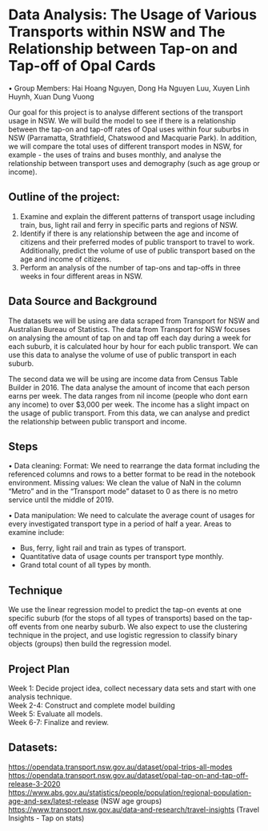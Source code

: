 # Data Analysis: The Usage of Various Transports within NSW and The Relationship between Tap-on and Tap-off of Opal Cards

•	Group Members: Hai Hoang Nguyen, Dong Ha Nguyen Luu, Xuyen Linh Huynh, Xuan Dung Vuong

Our goal for this project is to analyse different sections of the transport usage in NSW. We will build the model to see if there is a relationship between the tap-on and tap-off rates of Opal uses within four suburbs in NSW (Parramatta, Strathfield, Chatswood and Macquarie Park). In addition, we will compare the total uses of different transport modes in NSW, for example - the uses of trains and buses monthly, and analyse the relationship between transport uses and demography (such as age group or income).

## Outline of the project:  

1.	Examine and explain the different patterns of transport usage including train, bus, light rail and ferry in specific parts and regions of NSW.
2.	Identify if there is any relationship between the age and income of citizens and their preferred modes of public transport to travel to work. Additionally, predict the volume of use of public transport based on the age and income of citizens.
3.	Perform an analysis of the number of tap-ons and tap-offs in three weeks in four different areas in NSW.

## Data Source and Background

The datasets we will be using are data scraped from Transport for NSW and Australian Bureau of Statistics. The data from Transport for NSW focuses on analysing the amount of tap on and tap off each day during a week for each suburb, it is calculated hour by hour for each public transport. We can use this data to analyse the volume of use of public transport in each suburb. 

The second data we will be using are income data from Census Table Builder in 2016. The data analyse the amount of income that each person earns per week. The data ranges from nil income (people who dont earn any income) to over $3,000 per week. The income has a slight impact on the usage of public transport. From this data, we can analyse and predict the relationship between public transport and income. 

## Steps 

•	Data cleaning: 
Format: We need to rearrange the data format including the referenced columns and rows to a better format to be read in the notebook environment.
Missing values: We clean the value of NaN in the column “Metro” and in the “Transport mode” dataset to 0 as there is no metro service until the middle of 2019.

•	Data manipulation: 
We need to calculate the average count of usages for every investigated transport type in a period of half a year. Areas to examine include: 
-	Bus, ferry, light rail and train as types of transport.
-	Quantitative data of usage counts per transport type monthly.
-	Grand total count of all types by month.

## Technique

We use the linear regression model to predict the tap-on events at one specific suburb (for the stops of all types of transports) based on the tap-off events from one nearby suburb. We also expect to use the clustering technique in the project, and use logistic regression to classify binary objects (groups) then build the regression model.

## Project Plan

Week 1: Decide project idea, collect necessary data sets and start with one analysis technique. <br>
Week 2-4: Construct and complete model building <br>
Week 5: Evaluate all models. <br>
Week 6-7: Finalize and review. <br>

## Datasets: 
https://opendata.transport.nsw.gov.au/dataset/opal-trips-all-modes <br>
https://opendata.transport.nsw.gov.au/dataset/opal-tap-on-and-tap-off-release-3-2020 <br>
https://www.abs.gov.au/statistics/people/population/regional-population-age-and-sex/latest-release (NSW age groups) <br>
https://www.transport.nsw.gov.au/data-and-research/travel-insights (Travel Insights - Tap on stats)

